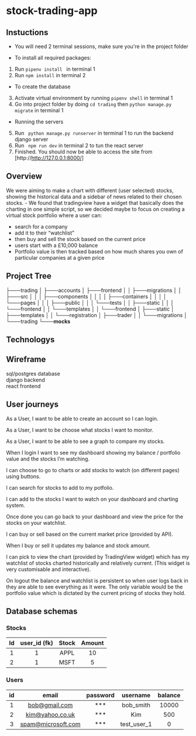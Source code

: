 # stock-trading-app
## Instuctions
* You will need 2 terminal sessions, make sure you're in the project folder

* To install all required packages:
1. Run ``` pipenv install  ``` in terminal 1
2. Run ``` npm install ``` in terminal 2

* To create the database
3. Activate virtual environment by running ``` pipenv shell ``` in terminal 1
4. Go into project folder by doing ``` cd trading ``` then ```python manage.py migrate``` in terminal 1

* Running the servers
5. Run ``` python manage.py runserver``` in terminal 1 to run the backend django server
6. Run ``` npm run dev``` in terminal 2 to tun the react server
7. Finished. You should now be able to access the site from [http://http://127.0.0.1:8000/]

## Overview
We were aiming to make a chart with different (user selected) stocks, showing the historical data and a sidebar of news related to their chosen stocks. - We found that tradingview have a widget that basically does the charting in one simple script, so we decided maybe to focus on creating a virtual stock portfolio where a user can:  
* search for a company  
* add it to their “watchlist”  
* then buy and sell the stock based on the current price  
* users start with a £10,000 balance  
* Portfolio value is then tracked based on how much shares you own of particular companies at a given price  

## Project Tree
├───trading
│   ├───accounts
│   ├───frontend
│   │   ├───migrations
│   │   ├───src
│   │   │   ├───components
│   │   │   │   ├───containers
│   │   │   │   └───pages
│   │   │   ├───public
│   │   │   └───tests
│   │   ├───static
│   │   │   └───frontend
│   │   └───templates
│   │       └───frontend
│   ├───static
│   ├───templates
│   │   └───registration
│   ├───trader
│   │   └───migrations
│   └───trading
└───__mocks__

## Technologys


## Wireframe
sql/postgres database  
django backend  
react frontend  
## User journeys
As a User, I want to be able to create an account so I can login.  

As a User, I want to be choose what stocks I want to monitor.  

As a User, I want to be able to see a graph to compare my stocks.  

When I login I want to see my dashboard showing my balance / portfolio value and the stocks I’m watching.  

I can choose to go to charts or add stocks to watch (on different pages) using buttons.  

I can search for stocks to add to my potfolio.  

I can add to the stocks I want to watch on your dashboard and charting system.  

Once done you can go back to your dashboard and view the price for the stocks on your watchlist.  

I can buy or sell based on the current market price (provided by API).  

When I buy or sell it updates my balance and stock amount.  

I can pick to view the chart (provided by TradingView widget) which has my watchlist of stocks charted historically and relatively current. (This widget is very customisable and interactive).  

On logout the balance and watchlist is persistent so when user logs back in they are able to see everything as it were. The only variable would be the portfolio value which is dictated by the current pricing of stocks they hold.  

## Database schemas
### Stocks
| Id | user_id (fk) | Stock | Amount |
|:--:|:------------:|:-----:|:------:|
|  1 |       1      |  APPL |   10   |
|  2 |       1      |  MSFT |    5   |

### Users
| id |        email       |     password    |   username  | balance |
|:--:|:------------------:|:---------------:|:-----------:|:-------:|
|  1 |    bob@gmail.com   |    ***    |  bob_smith  |   10000 |
|  2 |   kim@yahoo.co.uk  |    ***    |     Kim     |   500   |
|  3 | spam@microsoft.com | *** | test_user_1 |    0    |
